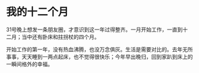 # 我的十二个月

31号晚上想发一条朋友圈，才意识到这一年过得整齐。一月开始工作，一直到十二月；当中还有卧床和拄拐杖的四个月。

开始工作的第一年，没有热血沸腾，也没万念俱灰。生活是需要对比的。去年无所事事，天天睡到一两点起床，也不觉得很快乐；今年早出晚归，回到家趴到床上的一瞬间格外的幸福。


